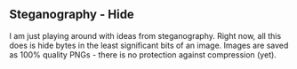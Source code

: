 Steganography - Hide
------------- 

I am just playing around with ideas from steganography. Right now, all this does is hide bytes in the least significant bits of an image. Images are saved as 100% quality PNGs - there is no protection against compression (yet).
